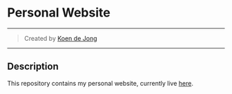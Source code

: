 # Personal Website
___
> Created by [Koen de Jong](https://github.com/koenjdejong/)
___

## Description
This repository contains my personal website, currently live [here](https://www.koendejong.net/).
